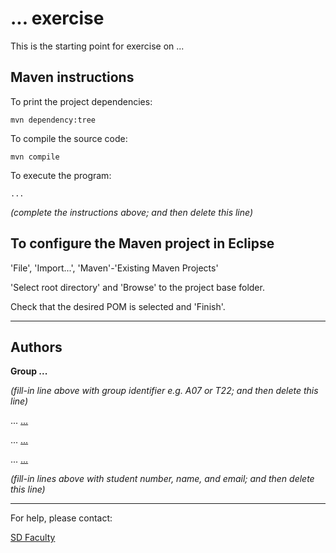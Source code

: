 # ... exercise

This is the starting point for exercise on ...


## Maven instructions

To print the project dependencies:

```
mvn dependency:tree
```

To compile the source code:

```
mvn compile
```

To execute the program:

```
...
```

*(complete the instructions above; and then delete this line)*


## To configure the Maven project in Eclipse

'File', 'Import...', 'Maven'-'Existing Maven Projects'

'Select root directory' and 'Browse' to the project base folder.

Check that the desired POM is selected and 'Finish'.


----

## Authors

**Group ...**

*(fill-in line above with group identifier e.g. A07 or T22; and then delete this line)*

... [...](mailto:...@tecnico.ulisboa.pt)

... [...](mailto:...@tecnico.ulisboa.pt)

... [...](mailto:...@tecnico.ulisboa.pt)

*(fill-in lines above with student number, name, and email; and then delete this line)*


----

For help, please contact:

[SD Faculty](mailto:leic-sod@disciplinas.tecnico.ulisboa.pt)
